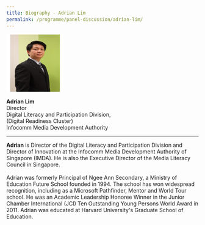 ```yaml
---
title: Biography - Adrian Lim
permalink: /programme/panel-discussion/adrian-lim/
---
```


<div style="width:150px"><img src="/images/Adrian updated.png" alt="Adrian Lim" /></div>

**Adrian Lim**<br>
Director<br>
Digital Literacy and Participation Division,<br> 
(Digital Readiness Cluster)<br>
Infocomm Media Development Authority

---

**Adrian** is Director of the Digital Literacy and Participation Division and Director of Innovation at the Infocomm Media Development Authority of Singapore (IMDA). He is also the Executive Director of the Media Literacy Council in Singapore.<br> 
<br> 
Adrian was formerly Principal of Ngee Ann Secondary, a Ministry of Education Future School founded in 1994. The school has won widespread recognition, including as a Microsoft Pathfinder, Mentor and World Tour school. He was an Academic Leadership Honoree Winner in the Junior Chamber International (JCI) Ten Outstanding Young Persons World Award in 2011. Adrian was educated at Harvard University's Graduate School of Education.
